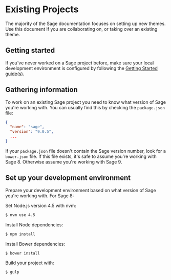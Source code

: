 # Existing Projects

The majority of the Sage documentation focuses on setting up new themes. Use this document If you are collaborating on, or taking over an existing theme.

## Getting started

If you've never worked on a Sage project before, make sure your local development environment is configured by following the [Getting Started guide(s)](https://docs.roots.io/getting-started/index.html).

## Gathering information

To work on an existing Sage project you need to know what version of Sage you're working with. You can usually find this by checking the `package.json` file:

```json
{
  "name": "sage",
  "version": "9.0.5",
  ...
}
```

If your `package.json` file doesn't contain the Sage version number, look for a `bower.json` file. If this file exists, it's safe to assume you're working with Sage 8. Otherwise assume you're working with Sage 9.

## Set up your development environment

Prepare your development environment based on what version of Sage you're working with. For Sage 8:

Set Node.js version 4.5 with nvm:

```sh
$ nvm use 4.5
```

Install Node dependencies:

```sh
$ npm install
```

Install Bower dependencies:

```sh
$ bower install
```

Build your project with:

```sh
$ gulp
```
